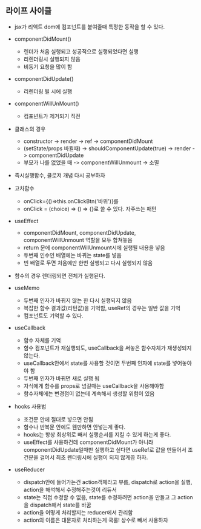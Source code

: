 ## 라이프 사이클

- jsx가 리액트 dom에 컴포넌트를 붙여줄때 특정한 동작을 할 수 있다.
- componentDidMount()
  - 렌더가 처음 실행되고 성공적으로 실행되었다면 실행
  - 리렌더링시 실행되지 않음
  - 비동기 요청을 많이 함
- componentDidUpdate()
  - 리렌더링 될 시에 실행
- componentWillUnMount()

  - 컴포넌트가 제거되기 직전

- 클래스의 경우

  - constructor -> render -> ref -> componentDidMount
  - (setState/props 바뀔때) -> shouldComponentUpdate(true) -> render -> componentDidUpdate
  - 부모가 나를 없앴을 때 -> componentWillUnmount -> 소멸

- 즉시실행함수, 클로저 개념 다시 공부하자

- 고차함수

  - onClick={()=>this.onClickBtn('바위')}를
  - onClick = (choice) => () => {}로 쓸 수 있다. 자주쓰는 패턴

- useEffect

  - componentDidMount, componentDidUpdate, componentWillUnmount 역할을 모두 합쳐놓음
  - return 문에 componentWillUnmount시에 실행될 내용을 넣음
  - 두번째 인수인 배열에는 바뀌는 state를 넣음
  - 빈 배열로 두면 처음에만 한번 실행되고 다시 실행되지 않음

- 함수의 경우 렌더링되면 전체가 실행된다.

- useMemo

  - 두번째 인자가 바뀌지 않는 한 다시 실행되지 않음
  - 복잡한 함수 결과값(리턴값)을 기억함, useRef의 경우는 일반 값을 기억
  - 컴포넌트도 기억할 수 있다.

- useCallback

  - 함수 자체를 기억
  - 함수 컴포넌트가 재실행되도, useCallback을 써놓은 함수자체가 재생성되지 않는다.
  - useCallback안에서 state를 사용할 것이면 두번째 인자에 state를 넣어놓아야 함
  - 두번째 인자가 바뀌면 새로 실행 됨
  - 자식에게 함수를 props로 넘길때는 useCallback을 사용해야함
  - 함수자체에는 변경점이 없는데 계속해서 생성할 위험이 있음

- hooks 사용법

  - 조건문 안에 절대로 넣으면 안됨
  - 함수나 반복문 안에도 웬만하면 안넣는게 좋다.
  - hooks는 항상 최상위로 빼서 실행순서를 지킬 수 있게 하는게 좋다.
  - useEffect를 사용하건데 componentDidMount가 아니라 componentDidUpdate일때만 실행하고 싶다면 useRef로 값을 만들어서 조건문을 걸어서 최초 렌더링시에 실행이 되지 않게끔 하자.

- useReducer
  - dispatch안에 들어가는건 action객체라고 부름, dispatch로 action을 실행, action을 해석해서 수정해주는것이 리듀서
  - state는 직접 수정할 수 없음, state를 수정하려면 action을 만들고 그 action을 dispatch해서 state를 바꿈
  - action을 어떻게 처리할지는 reducer에서 관리함
  - action의 이름은 대문자로 처리하는게 국룰! 상수로 빼서 사용하자
